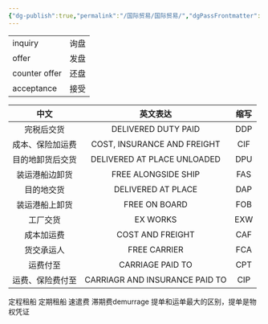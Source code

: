 ```yaml
---
{"dg-publish":true,"permalink":"/国际贸易/国际贸易/","dgPassFrontmatter":true}
---
```



|               |     |
| ------------- | --- |
| inquiry       | 询盘  |
| offer         | 发盘  |
| counter offer | 还盘  |
| acceptance    | 接受  |

| 中文       |              英文表达              | 缩写  |
| :--------: | :----------------------------: | :-: |
| 完税后交货    |      DELIVERED DUTY PAID       | DDP |
| 成本、保险加运费 |  COST, INSURANCE AND FREIGHT   | CIF |
| 目的地卸货后交货 |  DELIVERED AT PLACE UNLOADED   | DPU |
| 装运港船边卸货  |      FREE ALONGSIDE SHIP       | FAS |
| 目的地交货    |       DELIVERED AT PLACE       | DAP |
| 装运港船上卸货  |         FREE ON BOARD          | FOB |
| 工厂交货     |            EX WORKS            | EXW |
| 成本加运费    |        COST AND FREIGHT        | CAF |
| 货交承运人    |          FREE CARRIER          | FCA |
| 运费付至     |        CARRIAGE PAID TO        | CPT |
| 运费、保险费付至 | CARRIAGR AND INSURANCE PAID TO | CIP |
定程租船
定期租船
速遣费
滞期费demurrage
提单和运单最大的区别，提单是物权凭证